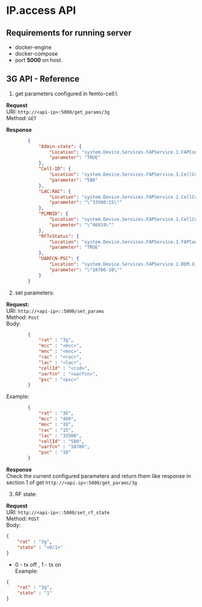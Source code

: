 # IP.access API
## Requirements for running server
* docker-engine
* docker-compose
* port **5000** on host.

## 3G API - Reference
1. get parameters configured in femto-cell:\

**Request**\
URI: `http://<api-ip>:5000/get_params/3g` \
Method: `GET`

**Response**
```json
        {
            "Admin-state": {
                "Location": "system.Device.Services.FAPService.1.FAPControl.UMTS.AdminState",
                "parameter": "TRUE"
            },
            "Cell-ID": {
                "Location": "system.Device.Services.FAPService.1.CellConfig.UMTS.RAN.CellID",
                "parameter": "580"
            },
            "LAC:RAC": {
                "Location": "system.Device.Services.FAPService.1.CellConfig.UMTS.CN.LACRAC",
                "parameter": "\"33500:15\""
            },
            "PLMNID": {
                "Location": "system.Device.Services.FAPService.1.CellConfig.UMTS.CN.PLMNID",
                "parameter": "\"46019\""
            },
            "RFTxStatus": {
                "Location": "system.Device.Services.FAPService.1.FAPControl.UMTS.RFTxStatus",
                "parameter": "TRUE"
            },
            "UARFCN-PSC": {
                "Location": "system.Device.Services.FAPService.1.REM.X_000295_RFParamsCandidateList",
                "parameter": "\"10786-10\""
            }
        }
```

2. set parameters:

**Request:**\
URI: `http://<api-ip>::5000/set_params`\
Method: `Post`\
Body:
```json
        {
            "rat" : "3g",
            "mcc" : "<mcc>",
            "mnc" : "<mnc>",
            "rac" : "<rac>",
            "lac" : "<lac>",
            "cellId" : "<cid>",
            "uarfcn" : "<uarfcn>",
            "psc" : "<psc>"
        }
```
Example: 
```json
        {
            "rat" : "3G",
            "mcc" : "460",
            "mnc" : "19",
            "rac" : "15",
            "lac" : "33500",
            "cellId" : "580",
            "uarfcn" : "10786",
            "psc" : "10"
        }
```

**Response**\
Check the current configured parameters and return them like response in section 1 of get `http://<api-ip>:5000/get_params/3g`

3. RF state:

**Request**\
URI: `http://<api-ip>::5000/set_rf_state`\
Method: `POST`\
Body:
```json
{
	"rat" : "3g",
	"state" : "<0/1>"
}
```
* 0 - tx off , 1 - tx on\
Example:
```json
{
	"rat" : "3g",
	"state" : "1"
}
```




